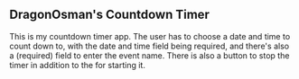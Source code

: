 ## DragonOsman's Countdown Timer

This is my countdown timer app.  The user has to choose a date and time to count down to, with the date and time field being required, and there's also a (required) field to enter the event name.  There is also a button to stop the timer in addition to the for starting it.  